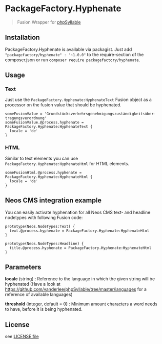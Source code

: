# PackageFactory.Hyphenate

> Fusion Wrapper for [phpSyllable](https://github.com/vanderlee/phpSyllable)

## Installation

PackageFactory.Hyphenate is available via packagist. Just add `"packagefactory/hyphenate" : "~1.0.0"`
to the require-section of the composer.json or run `composer require packagefactory/hyphenate`.

## Usage

### Text
Just use the `PackageFactory.Hyphenate:HyphenateText` Fusion object as a processor on the fusion value that should be hyphenated.

```
someFusionValue = 'Grund­stücks­ver­kehrs­ge­neh­mi­gungs­zu­stän­dig­keits­über­tra­gungs­ver­ord­nung'
someFusionValue.@process.hyphenate = PackageFactory.Hyphenate:HyphenateText {
  locale = 'de'
}
```

### HTML
Similar to text elements you can use `PackageFactory.Hyphenate:HyphenateHtml` for HTML elements.

```
someFusionHtml.@process.hyphenate = PackageFactory.Hyphenate:HyphenateHtml {
  locale = 'de'
}
```

## Neos CMS integration example

You can easily activate hyphenation for all Neos CMS text- and headline nodetypes with following Fusion code: 

```
prototype(Neos.NodeTypes:Text) {
  text.@process.hyphenate = PackageFactory.Hyphenate:HyphenateHtml
}

prototype(Neos.NodeTypes:Headline) {
  title.@process.hyphenate = PackageFactory.Hyphenate:HyphenateHtml
}

```


## Parameters

**locale** (string) : Reference to the language in which the given string will be hyphenated (Have a look at https://github.com/vanderlee/phpSyllable/tree/master/languages for a reference of available languages)

**threshold** (integer, default = 0) : Minimum amount characters a word needs to have, before it is being hyphenated.

## License

see [LICENSE file](LICENSE)

